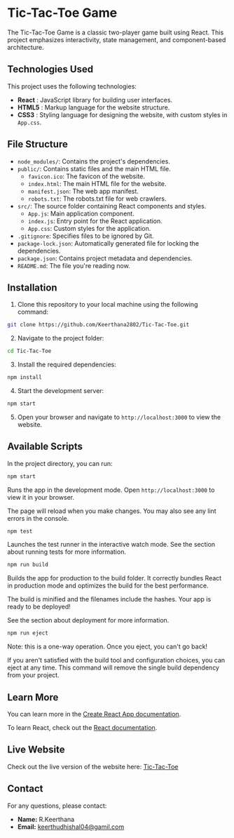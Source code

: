 # Tic-Tac-Toe Game

The Tic-Tac-Toe Game is a classic two-player game built using React. This project emphasizes interactivity, state management, and component-based architecture.

## Technologies Used

This project uses the following technologies:

- **React** : JavaScript library for building user interfaces.
- **HTML5** : Markup language for the website structure.
- **CSS3** : Styling language for designing the website, with custom styles in `App.css`.

## File Structure

- `node_modules/`: Contains the project's dependencies.
- `public/`: Contains static files and the main HTML file.
  - `favicon.ico`: The favicon of the website.
  - `index.html`: The main HTML file for the website.
  - `manifest.json`: The web app manifest.
  - `robots.txt`: The robots.txt file for web crawlers.
- `src/`: The source folder containing React components and styles.
  - `App.js`: Main application component.
  - `index.js`: Entry point for the React application.
  - `App.css`: Custom styles for the application.
- `.gitignore`: Specifies files to be ignored by Git.
- `package-lock.json`: Automatically generated file for locking the dependencies.
- `package.json`: Contains project metadata and dependencies.
- `README.md`: The file you're reading now.

## Installation

1. Clone this repository to your local machine using the following command:

```bash
git clone https://github.com/Keerthana2802/Tic-Tac-Toe.git
```

2. Navigate to the project folder:

```bash
cd Tic-Tac-Toe
```

3. Install the required dependencies:

```bash
npm install
```

4. Start the development server:

```bash
npm start
```

5. Open your browser and navigate to `http://localhost:3000` to view the website.

## Available Scripts

In the project directory, you can run:

```bash
npm start
```

Runs the app in the development mode.
Open `http://localhost:3000` to view it in your browser.

The page will reload when you make changes.
You may also see any lint errors in the console.

```bash
npm test
```

Launches the test runner in the interactive watch mode.
See the section about running tests for more information.

```bash
npm run build
```

Builds the app for production to the build folder.
It correctly bundles React in production mode and optimizes the build for the best performance.

The build is minified and the filenames include the hashes.
Your app is ready to be deployed!

See the section about deployment for more information.

```bash
npm run eject
```

Note: this is a one-way operation. Once you eject, you can't go back!

If you aren't satisfied with the build tool and configuration choices, you can eject at any time. This command will remove the single build dependency from your project.

## Learn More

You can learn more in the [Create React App documentation](https://facebook.github.io/create-react-app/docs/getting-started).

To learn React, check out the [React documentation](https://reactjs.org/).

## Live Website

Check out the live version of the website here: [Tic-Tac-Toe](https://keerthana2802.github.io/React-Tic-Tac-Toe/)

## Contact

For any questions, please contact:

- **Name:** R.Keerthana
- **Email:** keerthudhishal04@gamil.com
